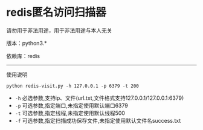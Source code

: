 redis匿名访问扫描器
==================

请勿用于非法用途，用于非法用途与本人无关

版本：python3.*

依赖库：redis
***
使用说明

`python redis-visit.py -h 127.0.0.1 -p 6379 -t 200`

* `-h` 必选参数,支持ip、文件(url.txt,文件格式支持127.0.0.1/127.0.0.1:6379)<br>
* `-p` 可选参数,指定端口,未指定使用默认端口6379<br>
* `-t` 可选参数,指定线程,未指定使用默认线程500<br>
* `-f` 可选参数,指定扫描成功保存文件,未指定使用默认文件名success.txt
